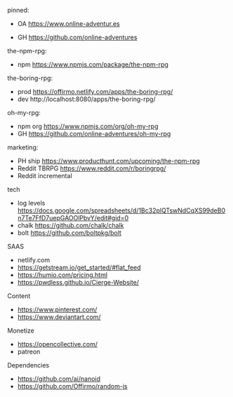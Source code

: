 

pinned:
- OA https://www.online-adventur.es
* GH https://github.com/online-adventures


the-npm-rpg:
- npm https://www.npmjs.com/package/the-npm-rpg


the-boring-rpg:
- prod https://offirmo.netlify.com/apps/the-boring-rpg/
- dev http://localhost:8080/apps/the-boring-rpg/


oh-my-rpg:
- npm org https://www.npmjs.com/org/oh-my-rpg
- GH https://github.com/online-adventures/oh-my-rpg


marketing:
- PH ship https://www.producthunt.com/upcoming/the-npm-rpg
- Reddit TBRPG https://www.reddit.com/r/boringrpg/
- Reddit incremental


tech
- log levels https://docs.google.com/spreadsheets/d/1Bc32plQTswNdCqXS99deB0n7Te7FfD7uepGAOOlPbvY/edit#gid=0
- chalk https://github.com/chalk/chalk
- bolt https://github.com/boltpkg/bolt


SAAS
- netlify.com
- https://getstream.io/get_started/#flat_feed
- https://humio.com/pricing.html
- https://pwdless.github.io/Cierge-Website/

Content
- https://www.pinterest.com/
- https://www.deviantart.com/


Monetize
- https://opencollective.com/
- patreon


Dependencies
- https://github.com/ai/nanoid
- https://github.com/Offirmo/random-js
